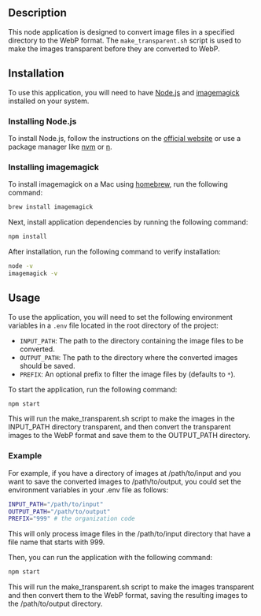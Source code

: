 ## Description

This node application is designed to convert image files in a specified directory to the WebP format. The `make_transparent.sh` script is used to make the images transparent before they are converted to WebP.

## Installation

To use this application, you will need to have [Node.js](https://nodejs.org/) and [imagemagick](https://imagemagick.org/) installed on your system.

### Installing Node.js

To install Node.js, follow the instructions on the [official website](https://nodejs.org/en/download/) or use a package manager like [nvm](https://github.com/nvm-sh/nvm) or [n](https://github.com/tj/n).

### Installing imagemagick

To install imagemagick on a Mac using [homebrew](https://brew.sh/), run the following command:

```bash
brew install imagemagick
```

Next, install application dependencies by running the following command:

```bash
npm install
```

After installation, run the following command to verify installation:

```bash
node -v
imagemagick -v
```

## Usage

To use the application, you will need to set the following environment variables in a `.env` file located in the root directory of the project:

- `INPUT_PATH`: The path to the directory containing the image files to be converted.
- `OUTPUT_PATH`: The path to the directory where the converted images should be saved.
- `PREFIX`: An optional prefix to filter the image files by (defaults to `*`).

To start the application, run the following command:

```bash
npm start
```

This will run the make_transparent.sh script to make the images in the INPUT_PATH directory transparent, and then convert the transparent images to the WebP format and save them to the OUTPUT_PATH directory.

### Example

For example, if you have a directory of images at /path/to/input and you want to save the converted images to /path/to/output, you could set the environment variables in your .env file as follows:

```bash
INPUT_PATH="/path/to/input"
OUTPUT_PATH="/path/to/output"
PREFIX="999" # the organization code
```

This will only process image files in the /path/to/input directory that have a file name that starts with 999.

Then, you can run the application with the following command:

```bash
npm start
```

This will run the make_transparent.sh script to make the images transparent and then convert them to the WebP format, saving the resulting images to the /path/to/output directory.
